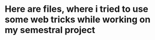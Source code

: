 <h1>Here are files, where i tried to use some web tricks while working on my semestral project</h1>

